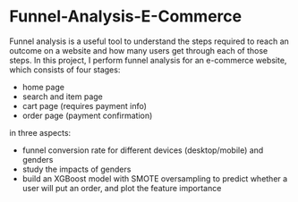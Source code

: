 # Funnel-Analysis-E-Commerce

Funnel analysis is a useful tool to understand the steps required to reach an outcome on a website and how many users get through each of those steps. In this project, I perform funnel analysis for an e-commerce website, which consists of four stages:

* home page
* search and item page
* cart page (requires payment info)
* order page (payment confirmation)

in three aspects:
* funnel conversion rate for different devices (desktop/mobile) and genders
* study the impacts of genders
* build an XGBoost model with SMOTE oversampling to predict whether a user will put an order, and plot the feature importance
